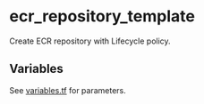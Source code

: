 # ecr_repository_template

Create ECR repository with Lifecycle policy.

## Variables

See [variables.tf](variables.tf) for parameters.
